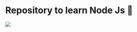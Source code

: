 # Repository to learn Node Js 🎁
[<img src="https://www.hostnextra.com/kb/wp-content/uploads/2021/01/4-steps-to-install-nodejs-on-ubuntu-20-04.png">](http://google.com.au/)
